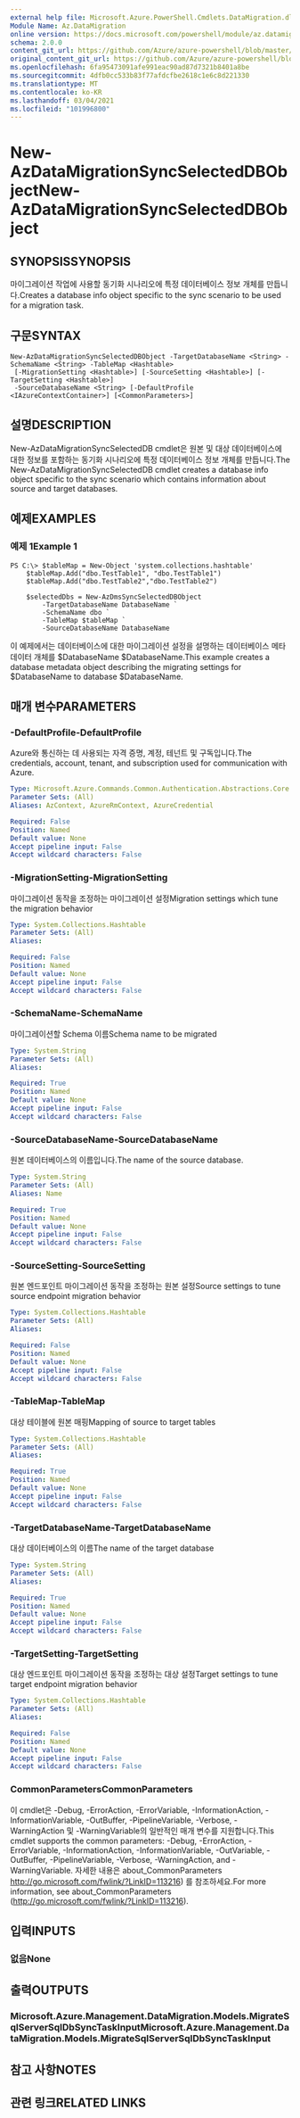 ```yaml
---
external help file: Microsoft.Azure.PowerShell.Cmdlets.DataMigration.dll-Help.xml
Module Name: Az.DataMigration
online version: https://docs.microsoft.com/powershell/module/az.datamigration/New-AzDataMigrationSyncSelectedDBObject
schema: 2.0.0
content_git_url: https://github.com/Azure/azure-powershell/blob/master/src/DataMigration/DataMigration/help/New-AzDataMigrationSyncSelectedDBObject.md
original_content_git_url: https://github.com/Azure/azure-powershell/blob/master/src/DataMigration/DataMigration/help/New-AzDataMigrationSyncSelectedDBObject.md
ms.openlocfilehash: 6fa95473091afe991eac90ad87d7321b8401a8be
ms.sourcegitcommit: 4dfb0cc533b83f77afdcfbe2618c1e6c8d221330
ms.translationtype: MT
ms.contentlocale: ko-KR
ms.lasthandoff: 03/04/2021
ms.locfileid: "101996800"
---
```

# <span data-ttu-id="c8ddb-101">New-AzDataMigrationSyncSelectedDBObject</span><span class="sxs-lookup"><span data-stu-id="c8ddb-101">New-AzDataMigrationSyncSelectedDBObject</span></span>

## <span data-ttu-id="c8ddb-102">SYNOPSIS</span><span class="sxs-lookup"><span data-stu-id="c8ddb-102">SYNOPSIS</span></span>
<span data-ttu-id="c8ddb-103">마이그레이션 작업에 사용할 동기화 시나리오에 특정 데이터베이스 정보 개체를 만듭니다.</span><span class="sxs-lookup"><span data-stu-id="c8ddb-103">Creates a database info object specific to the sync scenario to be used for a migration task.</span></span>

## <span data-ttu-id="c8ddb-104">구문</span><span class="sxs-lookup"><span data-stu-id="c8ddb-104">SYNTAX</span></span>

```
New-AzDataMigrationSyncSelectedDBObject -TargetDatabaseName <String> -SchemaName <String> -TableMap <Hashtable>
 [-MigrationSetting <Hashtable>] [-SourceSetting <Hashtable>] [-TargetSetting <Hashtable>]
 -SourceDatabaseName <String> [-DefaultProfile <IAzureContextContainer>] [<CommonParameters>]
```

## <span data-ttu-id="c8ddb-105">설명</span><span class="sxs-lookup"><span data-stu-id="c8ddb-105">DESCRIPTION</span></span>

<span data-ttu-id="c8ddb-106">New-AzDataMigrationSyncSelectedDB cmdlet은 원본 및 대상 데이터베이스에 대한 정보를 포함하는 동기화 시나리오에 특정 데이터베이스 정보 개체를 만듭니다.</span><span class="sxs-lookup"><span data-stu-id="c8ddb-106">The New-AzDataMigrationSyncSelectedDB cmdlet creates a database info object specific to the sync scenario which contains information about source and target databases.</span></span>

## <span data-ttu-id="c8ddb-107">예제</span><span class="sxs-lookup"><span data-stu-id="c8ddb-107">EXAMPLES</span></span>

### <span data-ttu-id="c8ddb-108">예제 1</span><span class="sxs-lookup"><span data-stu-id="c8ddb-108">Example 1</span></span>
```
PS C:\> $tableMap = New-Object 'system.collections.hashtable'
    $tableMap.Add("dbo.TestTable1", "dbo.TestTable1")
    $tableMap.Add("dbo.TestTable2","dbo.TestTable2")

    $selectedDbs = New-AzDmsSyncSelectedDBObject 
        -TargetDatabaseName DatabaseName `
        -SchemaName dbo `
        -TableMap $tableMap `
        -SourceDatabaseName DatabaseName
```

<span data-ttu-id="c8ddb-109">이 예제에서는 데이터베이스에 대한 마이그레이션 설정을 설명하는 데이터베이스 메타데이터 개체를 $DatabaseName $DatabaseName.</span><span class="sxs-lookup"><span data-stu-id="c8ddb-109">This example creates a database metadata object describing the migrating settings for $DatabaseName to database $DatabaseName.</span></span>  

## <span data-ttu-id="c8ddb-110">매개 변수</span><span class="sxs-lookup"><span data-stu-id="c8ddb-110">PARAMETERS</span></span>

### <span data-ttu-id="c8ddb-111">-DefaultProfile</span><span class="sxs-lookup"><span data-stu-id="c8ddb-111">-DefaultProfile</span></span>
<span data-ttu-id="c8ddb-112">Azure와 통신하는 데 사용되는 자격 증명, 계정, 테넌트 및 구독입니다.</span><span class="sxs-lookup"><span data-stu-id="c8ddb-112">The credentials, account, tenant, and subscription used for communication with Azure.</span></span>

```yaml
Type: Microsoft.Azure.Commands.Common.Authentication.Abstractions.Core.IAzureContextContainer
Parameter Sets: (All)
Aliases: AzContext, AzureRmContext, AzureCredential

Required: False
Position: Named
Default value: None
Accept pipeline input: False
Accept wildcard characters: False
```

### <span data-ttu-id="c8ddb-113">-MigrationSetting</span><span class="sxs-lookup"><span data-stu-id="c8ddb-113">-MigrationSetting</span></span>
<span data-ttu-id="c8ddb-114">마이그레이션 동작을 조정하는 마이그레이션 설정</span><span class="sxs-lookup"><span data-stu-id="c8ddb-114">Migration settings which tune the migration behavior</span></span>

```yaml
Type: System.Collections.Hashtable
Parameter Sets: (All)
Aliases:

Required: False
Position: Named
Default value: None
Accept pipeline input: False
Accept wildcard characters: False
```

### <span data-ttu-id="c8ddb-115">-SchemaName</span><span class="sxs-lookup"><span data-stu-id="c8ddb-115">-SchemaName</span></span>
<span data-ttu-id="c8ddb-116">마이그레이션할 Schema 이름</span><span class="sxs-lookup"><span data-stu-id="c8ddb-116">Schema name to be migrated</span></span>

```yaml
Type: System.String
Parameter Sets: (All)
Aliases:

Required: True
Position: Named
Default value: None
Accept pipeline input: False
Accept wildcard characters: False
```

### <span data-ttu-id="c8ddb-117">-SourceDatabaseName</span><span class="sxs-lookup"><span data-stu-id="c8ddb-117">-SourceDatabaseName</span></span>
<span data-ttu-id="c8ddb-118">원본 데이터베이스의 이름입니다.</span><span class="sxs-lookup"><span data-stu-id="c8ddb-118">The name of the source database.</span></span>

```yaml
Type: System.String
Parameter Sets: (All)
Aliases: Name

Required: True
Position: Named
Default value: None
Accept pipeline input: False
Accept wildcard characters: False
```

### <span data-ttu-id="c8ddb-119">-SourceSetting</span><span class="sxs-lookup"><span data-stu-id="c8ddb-119">-SourceSetting</span></span>
<span data-ttu-id="c8ddb-120">원본 엔드포인트 마이그레이션 동작을 조정하는 원본 설정</span><span class="sxs-lookup"><span data-stu-id="c8ddb-120">Source settings to tune source endpoint migration behavior</span></span>

```yaml
Type: System.Collections.Hashtable
Parameter Sets: (All)
Aliases:

Required: False
Position: Named
Default value: None
Accept pipeline input: False
Accept wildcard characters: False
```

### <span data-ttu-id="c8ddb-121">-TableMap</span><span class="sxs-lookup"><span data-stu-id="c8ddb-121">-TableMap</span></span>
<span data-ttu-id="c8ddb-122">대상 테이블에 원본 매핑</span><span class="sxs-lookup"><span data-stu-id="c8ddb-122">Mapping of source to target tables</span></span>

```yaml
Type: System.Collections.Hashtable
Parameter Sets: (All)
Aliases:

Required: True
Position: Named
Default value: None
Accept pipeline input: False
Accept wildcard characters: False
```

### <span data-ttu-id="c8ddb-123">-TargetDatabaseName</span><span class="sxs-lookup"><span data-stu-id="c8ddb-123">-TargetDatabaseName</span></span>
<span data-ttu-id="c8ddb-124">대상 데이터베이스의 이름</span><span class="sxs-lookup"><span data-stu-id="c8ddb-124">The name of the target database</span></span>

```yaml
Type: System.String
Parameter Sets: (All)
Aliases:

Required: True
Position: Named
Default value: None
Accept pipeline input: False
Accept wildcard characters: False
```

### <span data-ttu-id="c8ddb-125">-TargetSetting</span><span class="sxs-lookup"><span data-stu-id="c8ddb-125">-TargetSetting</span></span>
<span data-ttu-id="c8ddb-126">대상 엔드포인트 마이그레이션 동작을 조정하는 대상 설정</span><span class="sxs-lookup"><span data-stu-id="c8ddb-126">Target settings to tune target endpoint migration behavior</span></span>

```yaml
Type: System.Collections.Hashtable
Parameter Sets: (All)
Aliases:

Required: False
Position: Named
Default value: None
Accept pipeline input: False
Accept wildcard characters: False
```

### <span data-ttu-id="c8ddb-127">CommonParameters</span><span class="sxs-lookup"><span data-stu-id="c8ddb-127">CommonParameters</span></span>
<span data-ttu-id="c8ddb-128">이 cmdlet은 -Debug, -ErrorAction, -ErrorVariable, -InformationAction, -InformationVariable, -OutBuffer, -PipelineVariable, -Verbose, -WarningAction 및 -WarningVariable의 일반적인 매개 변수를 지원합니다.</span><span class="sxs-lookup"><span data-stu-id="c8ddb-128">This cmdlet supports the common parameters: -Debug, -ErrorAction, -ErrorVariable, -InformationAction, -InformationVariable, -OutVariable, -OutBuffer, -PipelineVariable, -Verbose, -WarningAction, and -WarningVariable.</span></span> <span data-ttu-id="c8ddb-129">자세한 내용은 about_CommonParameters http://go.microsoft.com/fwlink/?LinkID=113216) 를 참조하세요.</span><span class="sxs-lookup"><span data-stu-id="c8ddb-129">For more information, see about_CommonParameters (http://go.microsoft.com/fwlink/?LinkID=113216).</span></span>

## <span data-ttu-id="c8ddb-130">입력</span><span class="sxs-lookup"><span data-stu-id="c8ddb-130">INPUTS</span></span>

### <span data-ttu-id="c8ddb-131">없음</span><span class="sxs-lookup"><span data-stu-id="c8ddb-131">None</span></span>

## <span data-ttu-id="c8ddb-132">출력</span><span class="sxs-lookup"><span data-stu-id="c8ddb-132">OUTPUTS</span></span>

### <span data-ttu-id="c8ddb-133">Microsoft.Azure.Management.DataMigration.Models.MigrateSqlServerSqlDbSyncTaskInput</span><span class="sxs-lookup"><span data-stu-id="c8ddb-133">Microsoft.Azure.Management.DataMigration.Models.MigrateSqlServerSqlDbSyncTaskInput</span></span>

## <span data-ttu-id="c8ddb-134">참고 사항</span><span class="sxs-lookup"><span data-stu-id="c8ddb-134">NOTES</span></span>

## <span data-ttu-id="c8ddb-135">관련 링크</span><span class="sxs-lookup"><span data-stu-id="c8ddb-135">RELATED LINKS</span></span>
